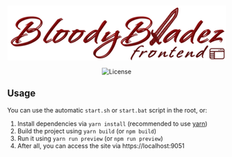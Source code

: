 <div align="center" >
<img 
    alt="BloodyBladez logo" 
    src="public/banners-icons/BB-Banner-Frontend.webp"
>
<br>

![License](https://img.shields.io/github/license/BloodyBladez/frontend)
</div>

## Usage
You can use the automatic `start.sh` or `start.bat` script in the root, or:
1. Install dependencies via `yarn install` (recommended to use [yarn](https://classic.yarnpkg.com/lang/en/docs/install/))
2. Build the project using `yarn build` (or `npm build`)
3. Run it using `yarn run preview` (or `npm run preview`)
4. After all, you can access the site via https://localhost:9051